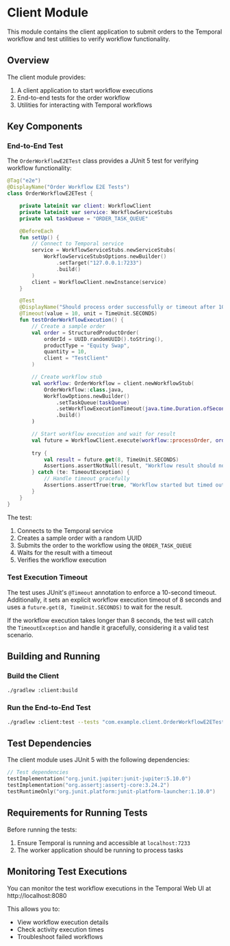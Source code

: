 # Client Module

This module contains the client application to submit orders to the Temporal workflow and test utilities to verify workflow functionality.

## Overview

The client module provides:
1. A client application to start workflow executions
2. End-to-end tests for the order workflow
3. Utilities for interacting with Temporal workflows

## Key Components

### End-to-End Test

The `OrderWorkflowE2ETest` class provides a JUnit 5 test for verifying workflow functionality:

```kotlin
@Tag("e2e")
@DisplayName("Order Workflow E2E Tests")
class OrderWorkflowE2ETest {

    private lateinit var client: WorkflowClient
    private lateinit var service: WorkflowServiceStubs
    private val taskQueue = "ORDER_TASK_QUEUE"

    @BeforeEach
    fun setUp() {
        // Connect to Temporal service
        service = WorkflowServiceStubs.newServiceStubs(
            WorkflowServiceStubsOptions.newBuilder()
                .setTarget("127.0.0.1:7233")
                .build()
        )
        client = WorkflowClient.newInstance(service)
    }

    @Test
    @DisplayName("Should process order successfully or timeout after 10 seconds")
    @Timeout(value = 10, unit = TimeUnit.SECONDS)
    fun testOrderWorkflowExecution() {
        // Create a sample order
        val order = StructuredProductOrder(
            orderId = UUID.randomUUID().toString(),
            productType = "Equity Swap",
            quantity = 10,
            client = "TestClient"
        )

        // Create workflow stub
        val workflow: OrderWorkflow = client.newWorkflowStub(
            OrderWorkflow::class.java,
            WorkflowOptions.newBuilder()
                .setTaskQueue(taskQueue)
                .setWorkflowExecutionTimeout(java.time.Duration.ofSeconds(8))
                .build()
        )

        // Start workflow execution and wait for result
        val future = WorkflowClient.execute(workflow::processOrder, order)
        
        try {
            val result = future.get(8, TimeUnit.SECONDS)
            Assertions.assertNotNull(result, "Workflow result should not be null")
        } catch (te: TimeoutException) {
            // Handle timeout gracefully
            Assertions.assertTrue(true, "Workflow started but timed out as expected")
        }
    }
}
```

The test:
1. Connects to the Temporal service
2. Creates a sample order with a random UUID
3. Submits the order to the workflow using the `ORDER_TASK_QUEUE`
4. Waits for the result with a timeout
5. Verifies the workflow execution

### Test Execution Timeout

The test uses JUnit's `@Timeout` annotation to enforce a 10-second timeout. Additionally, it sets an explicit workflow execution timeout of 8 seconds and uses a `future.get(8, TimeUnit.SECONDS)` to wait for the result.

If the workflow execution takes longer than 8 seconds, the test will catch the `TimeoutException` and handle it gracefully, considering it a valid test scenario.

## Building and Running

### Build the Client

```bash
./gradlew :client:build
```

### Run the End-to-End Test

```bash
./gradlew :client:test --tests "com.example.client.OrderWorkflowE2ETest"
```

## Test Dependencies

The client module uses JUnit 5 with the following dependencies:

```kotlin
// Test dependencies
testImplementation("org.junit.jupiter:junit-jupiter:5.10.0")
testImplementation("org.assertj:assertj-core:3.24.2")
testRuntimeOnly("org.junit.platform:junit-platform-launcher:1.10.0")
```

## Requirements for Running Tests

Before running the tests:

1. Ensure Temporal is running and accessible at `localhost:7233`
2. The worker application should be running to process tasks

## Monitoring Test Executions

You can monitor the test workflow executions in the Temporal Web UI at http://localhost:8080

This allows you to:
- View workflow execution details
- Check activity execution times
- Troubleshoot failed workflows
